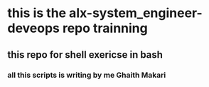 # this is the  alx-system_engineer-deveops repo trainning
## this repo for shell exericse in bash 
### all this scripts is writing by me Ghaith Makari
